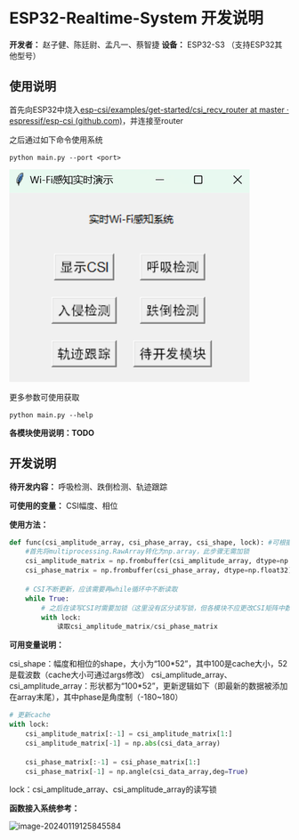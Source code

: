 # ESP32-Realtime-System 开发说明



**开发者：** 赵子健、陈廷尉、孟凡一、蔡智捷 
**设备：** ESP32-S3 （支持ESP32其他型号）



## 使用说明

首先向ESP32中烧入[esp-csi/examples/get-started/csi_recv_router at master · espressif/esp-csi (github.com)](https://github.com/espressif/esp-csi/tree/master/examples/get-started/csi_recv_router)，并连接至router

之后通过如下命令使用系统

```shell
python main.py --port <port>
```

![](https://raw.githubusercontent.com/RS2002/ESP32-Realtime-System/main/fig/ui.png?token=GHSAT0AAAAAAB7J2R4YS56E3J3Q56MQ5LTAZNKAIHQ)

更多参数可使用获取

```shell
python main.py --help
```



**各模块使用说明：TODO**





## 开发说明

**待开发内容：** 呼吸检测、跌倒检测、轨迹跟踪

**可使用的变量：** CSI幅度、相位

**使用方法：**

```python
def func(csi_amplitude_array, csi_phase_array, csi_shape, lock): #可根据需要使用csi_amplitude_array和csi_phase_array
    #首先将multiprocessing.RawArray转化为np.array，此步骤无需加锁
    csi_amplitude_matrix = np.frombuffer(csi_amplitude_array, dtype=np.float32).reshape(csi_shape)
    csi_phase_matrix = np.frombuffer(csi_phase_array, dtype=np.float32).reshape(csi_shape)
    
    # CSI不断更新，应该需要再while循环中不断读取
    while True:
        # 之后在读写CSI时需要加锁（这里没有区分读写锁，但各模块不应更改CSI矩阵中数据）
        with lock:
            读取csi_amplitude_matrix/csi_phase_matrix
```

**可用变量说明：**

csi_shape：幅度和相位的shape，大小为“100\*52”，其中100是cache大小，52是载波数（cache大小可通过args修改）
csi_amplitude_array、csi_amplitude_array：形状都为“100\*52”，更新逻辑如下（即最新的数据被添加在array末尾），其中phase是角度制（-180~180）

```python
# 更新cache
with lock:
    csi_amplitude_matrix[:-1] = csi_amplitude_matrix[1:]
    csi_amplitude_matrix[-1] = np.abs(csi_data_array)

    csi_phase_matrix[:-1] = csi_phase_matrix[1:]
    csi_phase_matrix[-1] = np.angle(csi_data_array,deg=True)
```

lock：csi_amplitude_array、csi_amplitude_array的读写锁

**函数接入系统参考：**

![image-20240119125845584](C:\Users\44870\AppData\Roaming\Typora\typora-user-images\image-20240119125845584.png)

